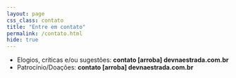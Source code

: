 ```yaml
---
layout: page
css_class: contato
title: "Entre em contato"
permalink: /contato.html
hide: true
---
```


- Elogios, críticas e/ou sugestões: **contato [arroba] devnaestrada.com.br**
- Patrocínio/Doações: **contato [arroba] devnaestrada.com.br**
